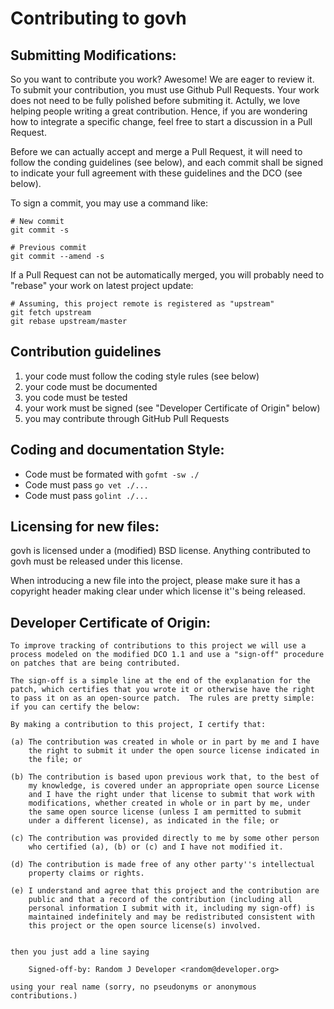 # Contributing to govh

## Submitting Modifications:

So you want to contribute you work? Awesome! We are eager to review it.
To submit your contribution, you must use Github Pull Requests. Your work
does not need to be fully polished before submiting it. Actully, we love
helping people writing a great contribution. Hence, if you are wondering
how to integrate a specific change, feel free to start a discussion in
a Pull Request.

Before we can actually accept and merge a Pull Request, it will need
to follow the conding guidelines (see below), and each commit shall be
signed to indicate your full agreement with these guidelines and the
DCO (see below).

To sign a commit, you may use a command like:

```
# New commit
git commit -s

# Previous commit
git commit --amend -s
```

If a Pull Request can not be automatically merged, you will probably need
to "rebase" your work on latest project update:

```
# Assuming, this project remote is registered as "upstream"
git fetch upstream
git rebase upstream/master
```

## Contribution guidelines

1. your code must follow the coding style rules (see below)
2. your code must be documented
3. you code must be tested
4. your work must be signed (see "Developer Certificate of Origin" below)
5. you may contribute through GitHub Pull Requests

## Coding and documentation Style:

- Code must be formated with `gofmt -sw ./`
- Code must pass `go vet ./...`
- Code must pass `golint ./...`

## Licensing for new files:

govh is licensed under a (modified) BSD license. Anything contributed to
govh must be released under this license.

When introducing a new file into the project, please make sure it has a
copyright header making clear under which license it''s being released.

## Developer Certificate of Origin:

```
To improve tracking of contributions to this project we will use a
process modeled on the modified DCO 1.1 and use a "sign-off" procedure
on patches that are being contributed.

The sign-off is a simple line at the end of the explanation for the
patch, which certifies that you wrote it or otherwise have the right
to pass it on as an open-source patch.  The rules are pretty simple:
if you can certify the below:

By making a contribution to this project, I certify that:

(a) The contribution was created in whole or in part by me and I have
    the right to submit it under the open source license indicated in
    the file; or

(b) The contribution is based upon previous work that, to the best of
    my knowledge, is covered under an appropriate open source License
    and I have the right under that license to submit that work with
    modifications, whether created in whole or in part by me, under
    the same open source license (unless I am permitted to submit
    under a different license), as indicated in the file; or

(c) The contribution was provided directly to me by some other person
    who certified (a), (b) or (c) and I have not modified it.

(d) The contribution is made free of any other party''s intellectual
    property claims or rights.

(e) I understand and agree that this project and the contribution are
    public and that a record of the contribution (including all
    personal information I submit with it, including my sign-off) is
    maintained indefinitely and may be redistributed consistent with
    this project or the open source license(s) involved.


then you just add a line saying

    Signed-off-by: Random J Developer <random@developer.org>

using your real name (sorry, no pseudonyms or anonymous contributions.)
```

